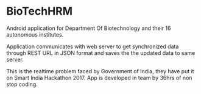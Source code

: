 # BioTechHRM
Android application for Department Of Biotechnology and their 16 autonomous institutes.

Application communicates with web server to get synchronized data through REST URL in JSON format and saves the the updated data to same server.

This is the realtime problem faced by Government of India, they have put it on Smart India Hackathon 2017. App is developed in team by 36hrs of non stop coding.
